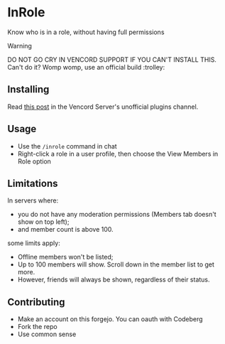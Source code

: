 # InRole

Know who is in a role, without having full permissions

> [!WARNING]
> DO NOT GO CRY IN VENCORD SUPPORT IF YOU CAN'T INSTALL THIS. Can't do it? Womp womp, use an official build :trolley:

## Installing

Read [this post](https://discord.com/channels/1015060230222131221/1257038407503446176) in the Vencord Server's unofficial plugins channel.

## Usage

- Use the `/inrole` command in chat
- Right-click a role in a user profile, then choose the View Members in Role option

## Limitations

In servers where:

- you do not have any moderation permissions (Members tab doesn't show on top left);
- and member count is above 100.

some limits apply:

- Offline members won't be listed;
- Up to 100 members will show. Scroll down in the member list to get more.
- However, friends will always be shown, regardless of their status.

## Contributing

- Make an account on this forgejo. You can oauth with Codeberg
- Fork the repo
- Use common sense
